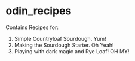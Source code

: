 # odin_recipes

Contains Recipes for:

1. Simple Countryloaf Sourdough. Yum!
2. Making the Sourdough Starter. Oh Yeah!
3. Playing with dark magic and Rye Loaf! OH MY!
